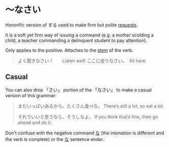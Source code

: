 # ～なさい

Honorific version of する used to make firm but polite [requests](requests).

It is a soft yet firm way of issuing a command (e.g. a mother scolding a child, a teacher commanding a delinquent student to pay attention).

Only applies to the positive. Attaches to the [stem](stem-masu) of the verb.

> よく聞きなさい！　　Listen well!
> ここに座りなさい。　Sit here.

## Casual

You can also drop 「さい」 portion of the 「なさい」 to make a casual version of this grammar:

> まだいっぱいあるから、たくさん食べな。
> There’s still a lot, so eat a lot.
> 
> それでいいと思うなら、そうしなよ。
> If you think that’s fine, then go ahead and do it.

Don't confuse with the negative command [な](・な) (the intonation is different and the verb is complete) or the [な](な) sentence ender.